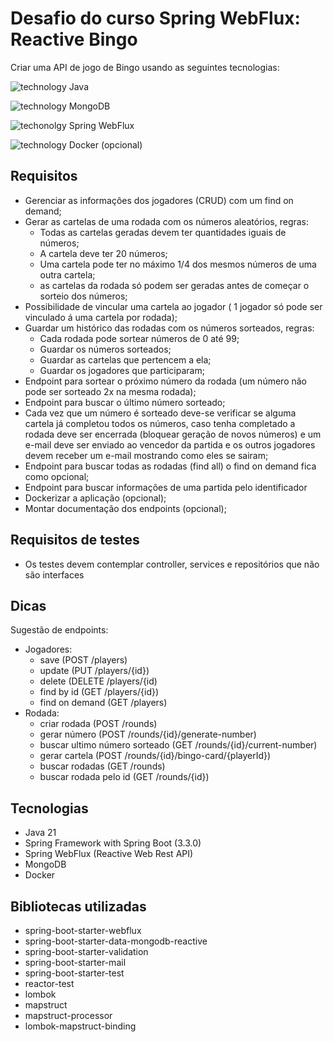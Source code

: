 # Desafio do curso Spring WebFlux: Reactive Bingo

Criar uma API de jogo de Bingo usando as seguintes tecnologias:

![technology Java](https://img.shields.io/badge/techonolgy-Java-success)

![technology MongoDB](https://img.shields.io/badge/techonolgy-MongoDB-blue)

![techonolgy Spring WebFlux](https://img.shields.io/badge/techonolgy-SpringWebFlux-brightgreen)

![technology Docker](https://img.shields.io/badge/techonolgy-Docker-blue) (opcional)

## Requisitos

- Gerenciar as informações dos jogadores (CRUD) com um find on demand;
- Gerar as cartelas de uma rodada com os números aleatórios, regras:
  - Todas as cartelas geradas devem ter quantidades iguais de números;
  - A cartela deve ter 20 números;
  - Uma cartela pode ter no máximo 1/4 dos mesmos números de uma outra cartela;
  - as cartelas da rodada só podem ser geradas antes de começar o sorteio dos números;
- Possibilidade de vincular uma cartela ao jogador ( 1 jogador só pode ser vinculado á uma cartela por rodada);
- Guardar um histórico das rodadas com os números sorteados, regras:
  - Cada rodada pode sortear números de 0 até 99;
  - Guardar os números sorteados;
  - Guardar as cartelas que pertencem a ela;
  - Guardar os jogadores que participaram;
- Endpoint para sortear o próximo número da rodada (um número não pode ser sorteado 2x na mesma rodada);
- Endpoint para buscar o último número sorteado;
- Cada vez que um número é sorteado deve-se verificar se alguma cartela já completou todos os números, caso tenha completado a rodada deve ser encerrada (bloquear geração de novos números) e um e-mail deve ser enviado ao vencedor da partida e os outros jogadores devem receber um e-mail mostrando como eles se sairam;
- Endpoint para buscar todas as rodadas (find all) o find on demand fica como opcional;
- Endpoint para buscar informações de uma partida pelo identificador
- Dockerizar a aplicação (opcional);
- Montar documentação dos endpoints (opcional);

## Requisitos de testes

- Os testes devem contemplar controller, services e repositórios que não são interfaces

## Dicas

Sugestão de endpoints:

- Jogadores:
  - save (POST /players)
  - update (PUT /players/{id})
  - delete (DELETE /players/{id)
  - find by id (GET /players/{id})
  - find on demand (GET /players)
- Rodada:
  - criar rodada (POST /rounds)
  - gerar número (POST /rounds/{id}/generate-number)
  - buscar ultimo número sorteado (GET /rounds/{id}/current-number)
  - gerar cartela (POST /rounds/{id}/bingo-card/{playerId})
  - buscar rodadas (GET /rounds)
  - buscar rodada pelo id (GET /rounds/{id})

## Tecnologias

- Java 21
- Spring Framework with Spring Boot (3.3.0)
- Spring WebFlux (Reactive Web Rest API)
- MongoDB
- Docker

## Bibliotecas utilizadas

- spring-boot-starter-webflux
- spring-boot-starter-data-mongodb-reactive
- spring-boot-starter-validation
- spring-boot-starter-mail
- spring-boot-starter-test
- reactor-test
- lombok
- mapstruct
- mapstruct-processor
- lombok-mapstruct-binding
